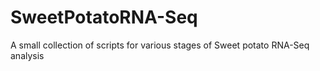 # SweetPotatoRNA-Seq
A small collection of scripts for various stages of Sweet potato RNA-Seq analysis

